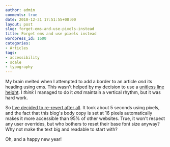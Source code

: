 ```yaml
---
author: admin
comments: true
date: 2010-12-31 17:51:55+00:00
layout: post
slug: forget-ems-and-use-pixels-instead
title: Forget ems and use pixels instead
wordpress_id: 1600
categories:
- Articles
tags:
- accessibility
- scale
- typography
---
```


My brain melted when I attempted to add a border to an article _and_ its heading using ems. This wasn't helped by my decision to use a [unitless line height](http://meyerweb.com/eric/thoughts/2006/02/08/unitless-line-heights/). I _think_ I managed to do it _and_ maintain a vertical rhythm, but it was hard work.

So [I've decided to re–revert after all](http://leonpaternoster.com/2010/12/why-its-still-worth-using-ems-instead-of-pixels/). It took about 5 seconds using pixels, and the fact that this blog's body copy is set at 16 pixels automatically makes it more accessible than 95% of other websites. True, it won't respect any user overrides, but who bothers to reset their base font size anyway? Why not make the text big and readable to start with?

Oh, and a happy new year!
